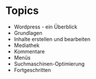 # Topics

  - Wordpress - ein Überblick
  - Grundlagen
  - Inhalte erstellen und bearbeiten
  - Mediathek
  - Kommentare
  - Menüs
  - Suchmaschinen-Optimierung
  - Fortgeschritten
